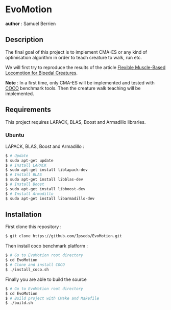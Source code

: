 # EvoMotion
__author__ : Samuel Berrien

## Description
The final goal of this project is to implement CMA-ES or any kind of optimisation algorithm in order to teach creature to walk, run etc.

We will first try to reproduce the results of the article [Flexible Muscle-Based Locomotion for Bipedal Creatures](https://www.goatstream.com/research/papers/SA2013/SA2013.pdf).

__Note__ : In a first time, only CMA-ES will be implemented and tested with [COCO](https://github.com/numbbo/coco) benchmark tools. Then the creature walk teaching will be implemented.

## Requirements
This project requires LAPACK, BLAS, Boost and Armadillo libraries.
### Ubuntu
LAPACK, BLAS, Boost and Armadillo :
```bash
$ # Update
$ sudo apt-get update
$ # Install LAPACK
$ sudo apt-get install liblapack-dev
$ # Install BLAS
$ sudo apt-get install libblas-dev
$ # Install Boost
$ sudo apt-get install libboost-dev
$ # Install Armadillo
$ sudo apt-get install libarmadillo-dev
```

## Installation
First clone this repository :
```bash
$ git clone https://github.com/Ipsedo/EvoMotion.git
```

Then install coco benchmark platform :
```bash
$ # Go to EvoMotion root directory
$ cd EvoMotion
$ # Clone and install COCO
$ ./install_coco.sh
```

Finally you are able to build the source
```bash
$ # Go to EvoMotion root directory
$ cd EvoMotion
$ # Build project with CMake and Makefile
$ ./build.sh
```


